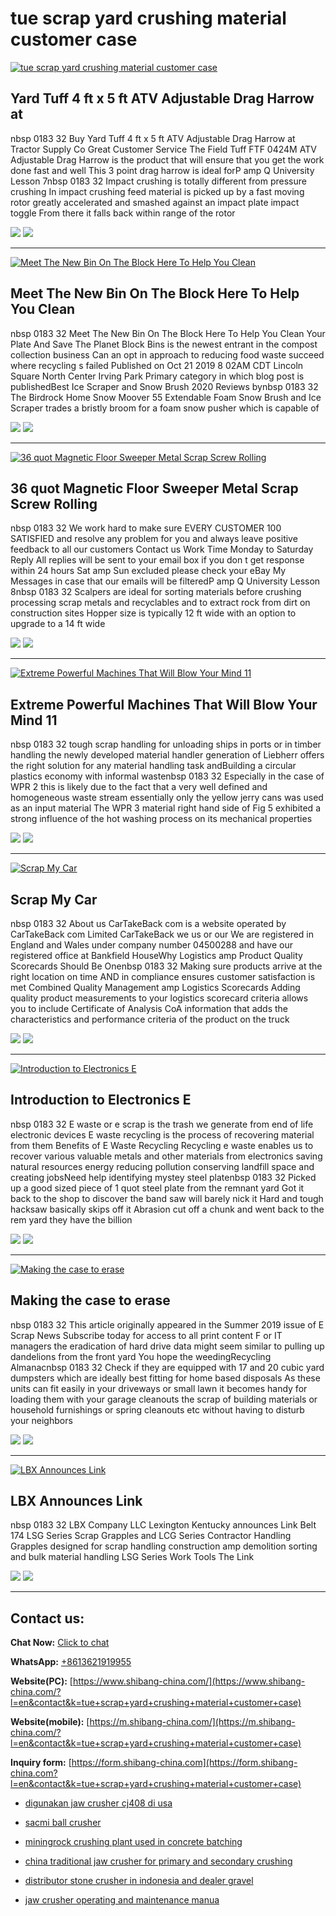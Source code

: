 # tue scrap yard crushing material customer case

<a href="https://swt.shibang-china.com/?l=en&img&k=tue+scrap+yard+crushing+material+customer+case" target="_blank">![tue scrap yard crushing material customer case](http://static.shibang-china.com/all-800x300/856.jpg)</a>

## Yard Tuff 4 ft x 5 ft ATV Adjustable Drag Harrow at
nbsp 0183 32 Buy Yard Tuff 4 ft x 5 ft ATV Adjustable Drag Harrow at Tractor Supply Co Great Customer Service The Field Tuff FTF 0424M ATV Adjustable Drag Harrow is the product that will ensure that you get the work done fast and well This 3 point drag harrow is ideal forP amp Q University Lesson 7nbsp 0183 32 Impact crushing is totally different from pressure crushing In impact crushing feed material is picked up by a fast moving rotor greatly accelerated and smashed against an impact plate impact toggle From there it falls back within range of the rotor


<a href="https://whatsapp.shibangsoft.com/WhatsApp.php" target="_blank" title="WhatsApp">![](http://static.shibang-china.com/icon/whatsapp.png)</a> <a href="https://swt.shibang-china.com/?l=en&icon&k=tue+scrap+yard+crushing+material+customer+case" target="_blank">![](http://static.shibang-china.com/icon/chat-en.png)</a>

---

<a href="https://swt.shibang-china.com/?l=en&img&k=tue+scrap+yard+crushing+material+customer+case" target="_blank">![Meet The New Bin On The Block Here To Help You Clean](http://static.shibang-china.com/all-800x300/200.jpg)</a>

## Meet The New Bin On The Block Here To Help You Clean
nbsp 0183 32 Meet The New Bin On The Block Here To Help You Clean Your Plate And Save The Planet Block Bins is the newest entrant in the compost collection business Can an opt in approach to reducing food waste succeed where recycling s failed Published on Oct 21 2019 8 02AM CDT Lincoln Square North Center Irving Park Primary category in which blog post is publishedBest Ice Scraper and Snow Brush 2020 Reviews bynbsp 0183 32 The Birdrock Home Snow Moover 55 Extendable Foam Snow Brush and Ice Scraper trades a bristly broom for a foam snow pusher which is capable of


<a href="https://whatsapp.shibangsoft.com/WhatsApp.php" target="_blank" title="WhatsApp">![](http://static.shibang-china.com/icon/whatsapp.png)</a> <a href="https://swt.shibang-china.com/?l=en&icon&k=tue+scrap+yard+crushing+material+customer+case" target="_blank">![](http://static.shibang-china.com/icon/chat-en.png)</a>

---

<a href="https://swt.shibang-china.com/?l=en&img&k=tue+scrap+yard+crushing+material+customer+case" target="_blank">![36 quot Magnetic Floor Sweeper Metal Scrap Screw Rolling](http://static.shibang-china.com/all-800x300/845.jpg)</a>

## 36 quot Magnetic Floor Sweeper Metal Scrap Screw Rolling
nbsp 0183 32 We work hard to make sure EVERY CUSTOMER 100 SATISFIED and resolve any problem for you and always leave positive feedback to all our customers Contact us Work Time Monday to Saturday Reply All replies will be sent to your email box if you don t get response within 24 hours Sat amp Sun excluded please check your eBay My Messages in case that our emails will be filteredP amp Q University Lesson 8nbsp 0183 32 Scalpers are ideal for sorting materials before crushing processing scrap metals and recyclables and to extract rock from dirt on construction sites Hopper size is typically 12 ft wide with an option to upgrade to a 14 ft wide


<a href="https://whatsapp.shibangsoft.com/WhatsApp.php" target="_blank" title="WhatsApp">![](http://static.shibang-china.com/icon/whatsapp.png)</a> <a href="https://swt.shibang-china.com/?l=en&icon&k=tue+scrap+yard+crushing+material+customer+case" target="_blank">![](http://static.shibang-china.com/icon/chat-en.png)</a>

---

<a href="https://swt.shibang-china.com/?l=en&img&k=tue+scrap+yard+crushing+material+customer+case" target="_blank">![Extreme Powerful Machines That Will Blow Your Mind 11](http://static.shibang-china.com/all-800x300/494.jpg)</a>

## Extreme Powerful Machines That Will Blow Your Mind 11
nbsp 0183 32 tough scrap handling for unloading ships in ports or in timber handling the newly developed material handler generation of Liebherr offers the right solution for any material handling task andBuilding a circular plastics economy with informal wastenbsp 0183 32 Especially in the case of WPR 2 this is likely due to the fact that a very well defined and homogeneous waste stream essentially only the yellow jerry cans was used as an input material The WPR 3 material right hand side of Fig 5 exhibited a strong influence of the hot washing process on its mechanical properties


<a href="https://whatsapp.shibangsoft.com/WhatsApp.php" target="_blank" title="WhatsApp">![](http://static.shibang-china.com/icon/whatsapp.png)</a> <a href="https://swt.shibang-china.com/?l=en&icon&k=tue+scrap+yard+crushing+material+customer+case" target="_blank">![](http://static.shibang-china.com/icon/chat-en.png)</a>

---

<a href="https://swt.shibang-china.com/?l=en&img&k=tue+scrap+yard+crushing+material+customer+case" target="_blank">![Scrap My Car](http://static.shibang-china.com/all-800x300/396.jpg)</a>

## Scrap My Car
nbsp 0183 32 About us CarTakeBack com is a website operated by CarTakeBack com Limited CarTakeBack we us or our We are registered in England and Wales under company number 04500288 and have our registered office at Bankfield HouseWhy Logistics amp Product Quality Scorecards Should Be Onenbsp 0183 32 Making sure products arrive at the right location on time AND in compliance ensures customer satisfaction is met Combined Quality Management amp Logistics Scorecards Adding quality product measurements to your logistics scorecard criteria allows you to include Certificate of Analysis CoA information that adds the characteristics and performance criteria of the product on the truck


<a href="https://whatsapp.shibangsoft.com/WhatsApp.php" target="_blank" title="WhatsApp">![](http://static.shibang-china.com/icon/whatsapp.png)</a> <a href="https://swt.shibang-china.com/?l=en&icon&k=tue+scrap+yard+crushing+material+customer+case" target="_blank">![](http://static.shibang-china.com/icon/chat-en.png)</a>

---

<a href="https://swt.shibang-china.com/?l=en&img&k=tue+scrap+yard+crushing+material+customer+case" target="_blank">![Introduction to Electronics E](http://static.shibang-china.com/all-800x300/657.jpg)</a>

## Introduction to Electronics E
nbsp 0183 32 E waste or e scrap is the trash we generate from end of life electronic devices E waste recycling is the process of recovering material from them Benefits of E Waste Recycling Recycling e waste enables us to recover various valuable metals and other materials from electronics saving natural resources energy reducing pollution conserving landfill space and creating jobsNeed help identifying mystey steel platenbsp 0183 32 Picked up a good sized piece of 1 quot steel plate from the remnant yard Got it back to the shop to discover the band saw will barely nick it Hard and tough hacksaw basically skips off it Abrasion cut off a chunk and went back to the rem yard they have the billion


<a href="https://whatsapp.shibangsoft.com/WhatsApp.php" target="_blank" title="WhatsApp">![](http://static.shibang-china.com/icon/whatsapp.png)</a> <a href="https://swt.shibang-china.com/?l=en&icon&k=tue+scrap+yard+crushing+material+customer+case" target="_blank">![](http://static.shibang-china.com/icon/chat-en.png)</a>

---

<a href="https://swt.shibang-china.com/?l=en&img&k=tue+scrap+yard+crushing+material+customer+case" target="_blank">![Making the case to erase](http://static.shibang-china.com/all-800x300/1037.jpg)</a>

## Making the case to erase
nbsp 0183 32 This article originally appeared in the Summer 2019 issue of E Scrap News Subscribe today for access to all print content F or IT managers the eradication of hard drive data might seem similar to pulling up dandelions from the front yard You hope the weedingRecycling Almanacnbsp 0183 32 Check if they are equipped with 17 and 20 cubic yard dumpsters which are ideally best fitting for home based disposals As these units can fit easily in your driveways or small lawn it becomes handy for loading them with your garage cleanouts the scrap of building materials or household furnishings or spring cleanouts etc without having to disturb your neighbors


<a href="https://whatsapp.shibangsoft.com/WhatsApp.php" target="_blank" title="WhatsApp">![](http://static.shibang-china.com/icon/whatsapp.png)</a> <a href="https://swt.shibang-china.com/?l=en&icon&k=tue+scrap+yard+crushing+material+customer+case" target="_blank">![](http://static.shibang-china.com/icon/chat-en.png)</a>

---

<a href="https://swt.shibang-china.com/?l=en&img&k=tue+scrap+yard+crushing+material+customer+case" target="_blank">![LBX Announces Link](http://static.shibang-china.com/all-800x300/867.jpg)</a>

## LBX Announces Link
nbsp 0183 32 LBX Company LLC Lexington Kentucky announces Link Belt 174 LSG Series Scrap Grapples and LCG Series Contractor Handling Grapples designed for scrap handling construction amp demolition sorting and bulk material handling LSG Series Work Tools The Link

<a href="https://whatsapp.shibangsoft.com/WhatsApp.php" target="_blank" title="WhatsApp">![](http://static.shibang-china.com/icon/whatsapp.png)</a> <a href="https://swt.shibang-china.com/?l=en&icon&k=tue+scrap+yard+crushing+material+customer+case" target="_blank">![](http://static.shibang-china.com/icon/chat-en.png)</a>

---
## Contact us:

**Chat Now:** [Click to chat](https://swt.shibang-china.com?l=en&contact&k=tue+scrap+yard+crushing+material+customer+case)

**WhatsApp:**  [+8613621919955](https://whatsapp.shibangsoft.com/WhatsApp.php)

**Website(PC):** [https://www.shibang-china.com/](https://www.shibang-china.com/?l=en&contact&k=tue+scrap+yard+crushing+material+customer+case)

**Website(mobile):** [https://m.shibang-china.com/](https://m.shibang-china.com/?l=en&contact&k=tue+scrap+yard+crushing+material+customer+case)

**Inquiry form:** [https://form.shibang-china.com](https://form.shibang-china.com?l=en&contact&k=tue+scrap+yard+crushing+material+customer+case)

* [digunakan jaw crusher cj408 di usa](../167/digunakan%20jaw%20crusher%20cj408%20di%20usa.md)

* [sacmi ball crusher](../170/sacmi%20ball%20crusher.md)

* [miningrock crushing plant used in concrete batching](../164/miningrock%20crushing%20plant%20used%20in%20concrete%20batching.md)

* [china traditional jaw crusher for primary and secondary crushing](../166/china%20traditional%20jaw%20crusher%20for%20primary%20and%20secondary%20crushing.md)

* [distributor stone crusher in indonesia and dealer gravel](../168/distributor%20stone%20crusher%20in%20indonesia%20and%20dealer%20gravel.md)

* [jaw crusher operating and maintenance manua](../161/jaw%20crusher%20operating%20and%20maintenance%20manua.md)